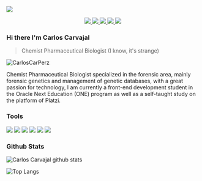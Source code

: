 ![](https://github.com/CarlosCarPerz/onlyPics/blob/main/pics/Carlos%20Carvajal.png?raw=true)

  <p align="center">
    <a href="mailto:carlos.carvajal.per@gmail.com">
      <img src="https://img.shields.io/badge/gmail-D14836?&style=for-the-badge&logo=gmail&logoColor=white"/>
    </a>
    <a href="https://www.linkedin.com/in/carloscarper/">
      <img src="https://img.shields.io/badge/linkedin-%230077B5.svg?&style=for-the-badge&logo=linkedin&logoColor=white"/>
    </a>
    <a href="https://github.com/CarlosCarPerz">
      <img src="https://img.shields.io/badge/github-%23100000.svg?&style=for-the-badge&logo=github&logoColor=white"/>
    </a>
    <a href="https://www.facebook.com/CarlosCarvajalPerez">
      <img src="https://img.shields.io/badge/facebook-%231877F2.svg?&style=for-the-badge&logo=facebook&logoColor=white"/>
    </a>
    <a href="https://www.instagram.com/carlos.carvajal.p/">
      <img src="https://img.shields.io/badge/instagram-%23E4405F.svg?&style=for-the-badge&logo=instagram&logoColor=white"/>
    </a>
  </p>

### Hi there I'm Carlos Carvajal
> Chemist Pharmaceutical Biologist (I know, it's strange)


<img src="https://komarev.com/ghpvc/?username=CarlosCarPerz" alt="CarlosCarPerz" />

<div>
 <p>
Chemist Pharmaceutical Biologist specialized in the forensic area, mainly forensic genetics and management of genetic databases, with a great passion for technology, I am currently a front-end development student in the Oracle Next Education (ONE) program as well as a self-taught study on the platform of Platzi.
 </p>
</div>
 
### Tools


<p>
    <a>
      <img src="https://img.shields.io/badge/javascript-%23F7DF1E.svg?&style=for-the-badge&logo=javascript&logoColor=black"/>
    </a>
    <a>
      <img src="https://img.shields.io/badge/react%20-%2320232a.svg?&style=for-the-badge&logo=react&logoColor=%2361DAFB"/>
    </a>
    <a>
      <img src="https://img.shields.io/badge/node.js%20-%2343853D.svg?&style=for-the-badge&logo=node.js&logoColor=white"/>
    </a>
    <a>
      <img src="https://img.shields.io/badge/html5%20-%23E34F26.svg?&style=for-the-badge&logo=html5&logoColor=white"/>
    </a>
    <a>
      <img src="https://img.shields.io/badge/css3%20-%231572B6.svg?&style=for-the-badge&logo=css3&logoColor=white"/>
    </a>
    <a>
      <img src="https://img.shields.io/badge/styled--components-DB7093?style=for-the-badge&logo=styled-components&logoColor=white"/>
    </a>
  </p>

### Github Stats

![Carlos Carvajal github stats](https://github-readme-stats.vercel.app/api?username=CarlosCarPerz&show_icons=true)

![Top Langs](https://github-readme-stats.vercel.app/api/top-langs/?username=CarlosCarPerz)
